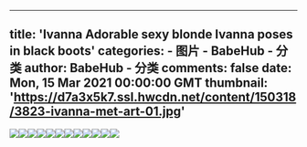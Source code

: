 
---
title: 'Ivanna Adorable sexy blonde Ivanna poses in black boots'
categories: 
    - 图片
    - BabeHub - 分类
author: BabeHub - 分类
comments: false
date: Mon, 15 Mar 2021 00:00:00 GMT
thumbnail: 'https://d7a3x5k7.ssl.hwcdn.net/content/150318/3823-ivanna-met-art-01.jpg'
---

<div>   
<img src="https://d7a3x5k7.ssl.hwcdn.net/content/150318/3823-ivanna-met-art-01.jpg" referrerpolicy="no-referrer"><img src="https://d7a3x5k7.ssl.hwcdn.net/content/150318/3823-ivanna-met-art-02.jpg" referrerpolicy="no-referrer"><img src="https://d7a3x5k7.ssl.hwcdn.net/content/150318/3823-ivanna-met-art-03.jpg" referrerpolicy="no-referrer"><img src="https://d7a3x5k7.ssl.hwcdn.net/content/150318/3823-ivanna-met-art-04.jpg" referrerpolicy="no-referrer"><img src="https://d7a3x5k7.ssl.hwcdn.net/content/150318/3823-ivanna-met-art-05.jpg" referrerpolicy="no-referrer"><img src="https://d7a3x5k7.ssl.hwcdn.net/content/150318/3823-ivanna-met-art-06.jpg" referrerpolicy="no-referrer"><img src="https://d7a3x5k7.ssl.hwcdn.net/content/150318/3823-ivanna-met-art-07.jpg" referrerpolicy="no-referrer"><img src="https://d7a3x5k7.ssl.hwcdn.net/content/150318/3823-ivanna-met-art-08.jpg" referrerpolicy="no-referrer"><img src="https://d7a3x5k7.ssl.hwcdn.net/content/150318/3823-ivanna-met-art-09.jpg" referrerpolicy="no-referrer"><img src="https://d7a3x5k7.ssl.hwcdn.net/content/150318/3823-ivanna-met-art-10.jpg" referrerpolicy="no-referrer"><img src="https://d7a3x5k7.ssl.hwcdn.net/content/150318/3823-ivanna-met-art-11.jpg" referrerpolicy="no-referrer"><img src="https://d7a3x5k7.ssl.hwcdn.net/content/150318/3823-ivanna-met-art-12.jpg" referrerpolicy="no-referrer">  
</div>
            